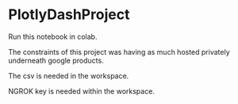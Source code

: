 # PlotlyDashProject


Run this notebook in colab.

The constraints of this project was having as much hosted privately underneath google products.


The csv is needed in the workspace.

NGROK key is needed within the workspace.


